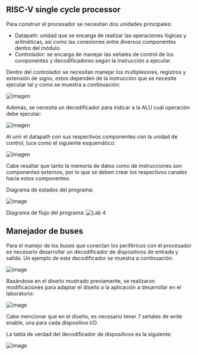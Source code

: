 ## RISC-V single cycle processor
Para construir el procesador se necesitan dos unidades principales:
- Datapath: unidad que se encarga de realizar las operaciones lógicas y aritméticas, así como las conexiones entre diversos componentes dentro del módulo.
- Controlador: se encarga de manejar las señales de control de los componentes y decodificadores según la instrucción a ejecutar.

Dentro del controlador se necesitan manejar los multiplexores, registros y extensión de signo, estos dependen de la instrucción que se necesite ejecutar tal y como se muestra a continuación:

![imagen](https://github.com/EL3313/lab4-1s23-grupo-1/assets/39966622/3b43b8ac-265f-4f10-aa22-86b7070bca63)

Además, se necesita un decodificador para indicar a la ALU cuál operación debe ejecutar:

![imagen](https://github.com/EL3313/lab4-1s23-grupo-1/assets/39966622/2e7b186e-c7a7-4c7a-8017-4f89da791b12)

Al unir el datapath con sus respectivos componentes con la unidad de control, luce como el siguiente esquemático:

![imagen](https://github.com/EL3313/lab4-1s23-grupo-1/assets/39966622/5972728a-1dbb-4860-8105-934b8379b43b)

Cabe resaltar que tanto la memoria de datos como de instrucciones son componentes externos, por lo que se deben crear los respectivos canales hacia estos componentes.

Diagrama de estados del programa: 

![image](https://github.com/EL3313/lab4-1s23-grupo-1/assets/88419042/013733ba-803c-41b0-bd79-703f9f86f239)

Diagrama de flujo del programa:
![Lab 4 ](https://github.com/EL3313/lab4-1s23-grupo-1/assets/110439118/10cc1793-eaac-4731-ac83-84c47c680588)

## Manejador de buses
Para el manejo de los buses que conectan los periféricos con el procesador es necesario desarrollar un decodificador de dispositivos de entrada y salida. Un ejemplo de este decodificador se muestra a continuación:

![image](https://github.com/EL3313/lab4-1s23-grupo-1/assets/124763075/92bb3bd3-b603-4554-8da4-4ee31aea7051)

Basándose en el diseño mostrado previamente, se realizaron modificaciones para adaptar el diseño a la aplicación a desarrollar en el laboratorio:

![image](https://github.com/EL3313/lab4-1s23-grupo-1/assets/124763075/c4a5e4d8-340d-4d22-b64f-8fb0fac18b05)

Cabe mencionar que en el diseño, es necesario tener 7 señales de write enable, una para cada dispositivo I/O.

La tabla de verdad del decodificador de dispositivos es la siguiente:

![image](https://github.com/EL3313/lab4-1s23-grupo-1/assets/124763075/d93a9e07-1ccb-49be-91a7-73161dfd3384)

